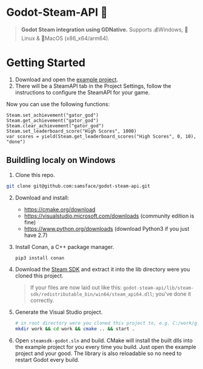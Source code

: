 # Godot-Steam-API 💨

> **Godot Steam integration using GDNative.** Supports 💰Windows, 🐧Linux & 🍏MacOS (x86_x64/arm64).

# Getting Started
1. Download and open the [example project](https://github.com/samsface/godot-steam-api/archive/refs/heads/master.zip).
2. There will be a SteamAPI tab in the Project Settings, follow the instructions to configure the SteamAPI for your game.

Now you can use the following functions:
```gdscript
Steam.set_achievement("gator_god")
Steam.get_achievement("gator_god")
Steam.clear_achievement("gator_god")
Steam.set_leaderboard_score("High Scores", 1000)
var scores = yield(Steam.get_leaderboard_scores("High Scores", 0, 10), "done")
```

## Buildling localy on Windows

1. Clone this repo.
  ``` sh
  git clone git@github.com:samsface/godot-steam-api.git
  ```

2. Download and install:
    - https://cmake.org/download
    - https://visualstudio.microsoft.com/downloads (community edition is fine)
    - https://www.python.org/downloads (download Python3 if you just have 2.7)

3. Install Conan, a C++ package manager.
    ``` sh
    pip3 install conan
    ```

4. Download the [Steam SDK](https://partner.steamgames.com/downloads/steamworks_sdk_152.zip) and extract it into the lib directory were you cloned this project.
    > If your files are now laid out like this: `godot-steam-api/lib/steam-sdk/redistributable_bin/win64/steam_api64.dll`; you've done it correctly. 

5. Generate the Visual Studio project.
    ```sh
    # in root directory were you cloned this project to, e.g. C:/work/godot-steam-api
    mkdir work && cd work && cmake .. && start .
    ```

6. Open `steamsdk-godot.sln` and build. CMake will install the built dlls into the example project for you every time you build. Just open the example project and your good. The library is also reloadable so no need to restart Godot every build.
